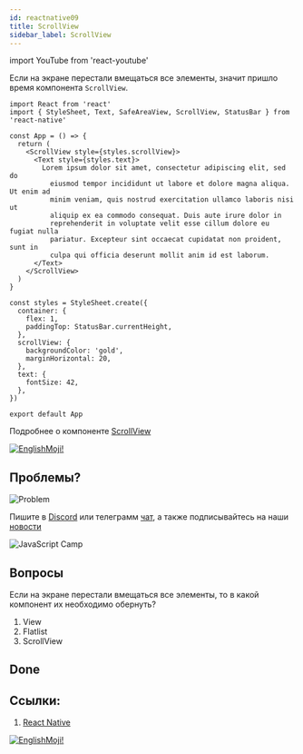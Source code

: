 ```yaml
---
id: reactnative09
title: ScrollView
sidebar_label: ScrollView
---
```


import YouTube from 'react-youtube'

  <YouTube videoId="svw2RzSC5s0" />

Если на экране перестали вмещаться все элементы, значит пришло время компонента `ScrollView`.

```SnackPlayer name=index.js
import React from 'react'
import { StyleSheet, Text, SafeAreaView, ScrollView, StatusBar } from 'react-native'

const App = () => {
  return (
    <ScrollView style={styles.scrollView}>
      <Text style={styles.text}>
        Lorem ipsum dolor sit amet, consectetur adipiscing elit, sed do
          eiusmod tempor incididunt ut labore et dolore magna aliqua. Ut enim ad
          minim veniam, quis nostrud exercitation ullamco laboris nisi ut
          aliquip ex ea commodo consequat. Duis aute irure dolor in
          reprehenderit in voluptate velit esse cillum dolore eu fugiat nulla
          pariatur. Excepteur sint occaecat cupidatat non proident, sunt in
          culpa qui officia deserunt mollit anim id est laborum.
      </Text>
    </ScrollView>
  )
}

const styles = StyleSheet.create({
  container: {
    flex: 1,
    paddingTop: StatusBar.currentHeight,
  },
  scrollView: {
    backgroundColor: 'gold',
    marginHorizontal: 20,
  },
  text: {
    fontSize: 42,
  },
})

export default App
```

Подробнее о компоненте [ScrollView](https://reactnative.dev/docs/scrollview#reference)

[![EnglishMoji!](/img/logo/englishmoji.png)](https://link-to.app/xvh7Ush9kl)

## Проблемы?

![Problem](https://media.giphy.com/media/xTiTnGeUsWOEwsGoG4/giphy.gif)

Пишите в [Discord](https://discord.gg/6GDAfXn) или телеграмм [чат](https://t.me/jscampapp), а также подписывайтесь на наши [новости](https://t.me/javascriptapp)

![JavaScript Camp](/img/bandlink.png)

## Вопросы

Если на экране перестали вмещаться все элементы, то в какой компонент их необходимо обернуть?

1. View
2. Flatlist
3. ScrollView

## Done 


## Ссылки:

1. [React Native](https://reactnative.dev/docs/platform-specific-code)

[![EnglishMoji!](/img/logo/englishmoji.png)](https://link-to.app/xvh7Ush9kl)
